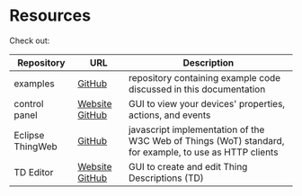 # Resources

<!-- Autoformatted by code editor tools, considering opening in wide screen -->

Check out:

| Repository       | URL                                                                                                                 | Description                                                                                            |
| ---------------- | ------------------------------------------------------------------------------------------------------------------- | ------------------------------------------------------------------------------------------------------ |
| examples         | [GitHub](https://github.com/hololinked-dev/examples.git)                                                            | repository containing example code discussed in this documentation                                     |
| control panel    | [Website](https://control-panel.hololinked.dev) [GitHub](https://github.com/hololinked-dev/thing-control-panel.git) | GUI to view your devices' properties, actions, and events                                              |
| Eclipse ThingWeb | [GitHub](https://github.com/eclipse-thingweb/node-wot)                                                              | javascript implementation of the W3C Web of Things (WoT) standard, for example, to use as HTTP clients |
| TD Editor        | [Website](https://eclipse.github.io/editdor/) [GitHub](https://github.com/eclipse/editdor)                          | GUI to create and edit Thing Descriptions (TD)                                                         |
